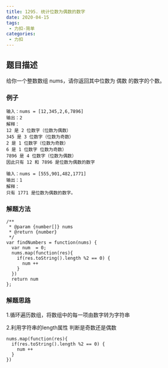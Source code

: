 ```yaml
---
title: 1295. 统计位数为偶数的数字
date: 2020-04-15
tags:
 - 力扣-简单
categories: 
 - 力扣
---
```

## 题目描述
给你一个整数数组 nums，请你返回其中位数为 偶数 的数字的个数。
### 例子
```
输入：nums = [12,345,2,6,7896]
输出：2
解释：
12 是 2 位数字（位数为偶数） 
345 是 3 位数字（位数为奇数）  
2 是 1 位数字（位数为奇数） 
6 是 1 位数字 位数为奇数） 
7896 是 4 位数字（位数为偶数）  
因此只有 12 和 7896 是位数为偶数的数字

```
```
输入：nums = [555,901,482,1771]
输出：1 
解释： 
只有 1771 是位数为偶数的数字。
```


### 解题方法

```
/**
 * @param {number[]} nums
 * @return {number}
 */
var findNumbers = function(nums) {
  var num  = 0;
  nums.map(function(res){
    if(res.toString().length %2 == 0) {
      num ++
    }
  })
  return num
};
```
### 解题思路

1.循环遍历数组，将数组中的每一项由数字转为字符串

2.利用字符串的length属性 判断是奇数还是偶数
```
nums.map(function(res){
  if(res.toString().length %2 == 0) {
    num ++
  }
})
```
